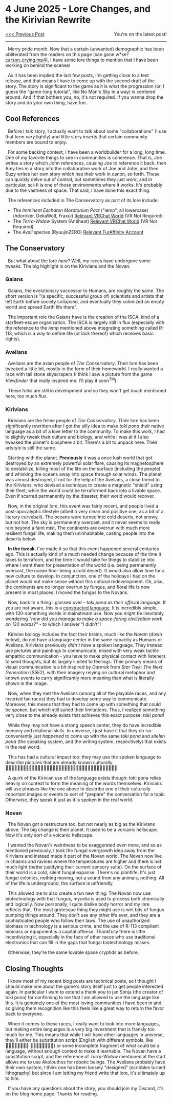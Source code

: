 # 4 June 2025 - Lore Changes, and the Kirivian Rewrite
<span style="float:left">[&lt;&lt;&lt; Previous Post](../05/21.md)</span>
<!--<span style="float:right">[Next Post &gt;&gt;&gt;]()</span>-->
<span style="float:right">You're on the latest post!</span>
<br/>
***

&nbsp;&nbsp;Merry pride month. Now that a certain (unwanted) demographic has been obliterated from the readers on this page (xan gone w\*ke? [carson_crying.mp4](https://youtu.be/oZ_DW1boqBM?t=8)), I have some lore things to mention that I have been working on behind the scenes!

&nbsp;&nbsp;As it has been implied the last few posts, I'm getting close to a test release, and that means I have to come up with the second draft of the story. The story is significant to the game as it is what the progression (or, I guess the "game-long tutorial", like No Man's Sky in a way) is centered around. And if that bothers you, no, it's not required. If you wanna drop the story and do your own thing, have fun.

## Cool References

&nbsp;&nbsp;Before I talk story, I actually want to talk about some "collaborations" (I use that term *very* lightly) and little story inserts that certain community members are bound to enjoy.

&nbsp;&nbsp;For some backing context, I have been a worldbuilder for a long, long time. One of my favorite things to see in communities is coherence. That is, Joe writes a story which John references, causing Joe to reference it back, then Amy ties in a story into the collaborative work of Joe and John, and then Suzy writes her own story which has their work in canon, so forth. These can quickly delve out of control, but sometimes they just *work*, and in particular, sci-fi is one of those environments where it works. It's probably due to the vastness of space. That said, I have done this exact thing.

&nbsp;&nbsp;The references included in The Conservatory as part of its lore include:
    
* *The Imminent Eschaton Moratorium Pact* ("iemp", all lowercase) (hdorriker, DekaWolf, Fraxul) [Relevant VRChat World](https://vrchat.com/home/world/wrld_8ac2305e-6141-4eb4-b0e9-ea2c9d2b72a8/info) (VR Not Required)
* The *Terra-Widow* System (Antiheat) [Relevant VRChat World](https://vrchat.com/home/world/wrld_424c75c2-533c-4922-be0d-cd13c6aa6d6f/info) (VR Not Required)
* The *Avali* species (RyuujinZERO) [Relevant FurAffinity Account](https://www.furaffinity.net/user/ryuujinzero/)

## The Conservatory

&nbsp;&nbsp;But what about the lore *here?* Well, my races have undergone some tweaks. The big highlight is on the Kirivians and the Novan.

### Gaians

&nbsp;&nbsp;Gaians, the evolutionary successor to Humans, are roughly the same. The short version is "(a specific, successful group of) scientists and artists that left Earth before society collapsed, and eventually they colonized an empty world and spread Earth life there".

&nbsp;&nbsp;The important role the Gaians have is the creation of the ISCA, kind of a starfleet-esque organization. The ISCA is largely still in flux (especially with the reference to the *iemp* mentioned above integrating something called R-113, which is a way to define life (or lack thereof) which receives basic rights).

### Avelians

&nbsp;&nbsp;Avelians are the avian people of *The Conservatory*. Their lore has been tweaked a little bit, mostly in the form of their homeworld. I really wanted a race with tall stone skyscrapers (I think I saw a picture from the game *Viewfinder* that really inspired me. I'll play it soon<sup>TM</sup>).

&nbsp;&nbsp;These folks are still in development and so they won't get much mentioned here, too much flux.

### Kirivians

&nbsp;&nbsp;Kirivians are the feline people of *The Conservatory*. Their lore has been significantly rewritten after I got the silly idea to make *toki pona* their native language as a bit of a love letter to the community. To make this work, I had to slightly tweak their culture and biology, and while I was at it I also tweaked the planet's biosphere a bit. There's a bit to unpack here. Their artstyle is still the same.

&nbsp;&nbsp;Starting with the planet. **Previously** it was a once lush world that got destroyed by an extremely powerful solar flare, causing its magnetosphere to destabilize, killing most of the life on the surface (including the people) and whisking the oceans away into space through solar winds. The planet was almost destroyed, if not for the help of the Avelians, a close friend to the Kirivians, who devised a technique to create a magnetic "shield" using their fleet, while the world could be terraformed back into a livable space. Even if scarred permanently by the disaster, their world would recover.

&nbsp;&nbsp;Now, in the original lore, this event was fairly recent, and people lived a post-apocalyptic lifestyle (albeit a very clean and positive one, as a bit of a literary curveball). The oceans were turned into cold deserts, not snowy, but not hot. The sky is permanently overcast, and it never seems to really rain beyond a faint mist. The continents are overrun with much more resilient fungal life, making them uninhabitable, casting people into the deserts below.

&nbsp;&nbsp;**In the tweak**, I've made it so that this event happened several centuries ago. This is actually kind of a much needed change because of the time it takes to terraform, and the time it would take for things to stabilize into where I want them for presentation of the world (i.e. being permanently overcast, the ocean floor being a cold desert). It would also allow time for a new culture to develop. In conjunction, one of the holidays I had on the planet would not make sense without this cultural redevelopment. Oh, also, the continents are no longer overrun by fungus, and floral life is now present in most places. I moved the fungus to the Novans.

&nbsp;&nbsp;Now, back to a thing I glossed over - *toki pona as their official language.* If you are not aware, this is a [constructed language](https://tokipona.org). It is incredibly simple, with 130-something words in mainstream use. Now you might be inevitably wondering *"how did you manage to make a space-faring civilization work on 130 words?"* - to which I answer "I didn't"!

&nbsp;&nbsp;Kirivian biology includes the fact their brains, much like the *Novan* (down below), do not have a language center in the same capacity as Humans or Avelians. Kirivians previously *didn't have* a spoken language. They instead use pictures and paintings to communicate, mixed with very weak tactile empathic communication - you have to make physical contact with listeners to send thoughts, but its largely limited to feelings. Their primary means of visual communication is a bit inspired by *Darmok* from *Star Trek: The Next Generation* (S5E2), with their imagery relying on cultural metaphor and known events to carry significantly more meaning than what is literally shown in the image.

&nbsp;&nbsp;Now, when they met the Avelians (among all of the playable races, and any inserted fan races) they had to develop some way to communicate. Moreover, this means that they had to come up with something that could be spoken, but which still suited their limitations. Thus, I realized something very close to me already exists that achieves this exact purpose: *toki pona!*

&nbsp;&nbsp;While they may not have a strong speech center, they do have incredible memory and relational skills. In universe, I just have it that they oh-so-conveniently just *happened* to come up with the same *toki pona* and *sitelen pona* (the speaking system, and the writing system, respectively) that exists in the real world.

&nbsp;&nbsp;This has had a cultural impact too: they may use the spoken language to describe pictures that are already known culturally. 󱤑󱤤󱥮󱤧󱤬󱤰󱦐󱤉󱤩󱤀󱥨󱤉󱤣󱦑󱦜󱤑󱤤󱥮󱤧󱥱󱤉󱥽󱥵󱦜󱤑󱤆󱤧󱤷󱥨󱤑󱥍󱦗󱤩󱤂󱦘󱤧󱤷󱤂

&nbsp;&nbsp;A quirk of the Kirivian use of the language exists though: toki pona relies heavily on context to form the meaning of the words themselves. Kirivians will use phrases like the one above to describe one of their culturally important images or events to sort of "prepare" the conversation for a topic. Otherwise, they speak it just as it is spoken in the real world. 

### Novan

&nbsp;&nbsp;The Novan got a restructure too, but not nearly as big as the Kirivians above. The big change is their planet. It used to be a volcanic hellscape. Now it's only sort of a volcanic hellscape.

&nbsp;&nbsp;I wanted the Novan's weirdness to be exaggerated even more, and so as mentioned previously, I took the fungal overgrowth idea away from the Kirivians and instead made it part of the Novan world. The Novan now live in chasms and ravines where the temperatures are higher and there is not much light (better justifying their current sensory suite). On the surface of their world is a cold, silent fungal expanse. There's no plantlife. It's just fungal colonies, nothing moving, not a sound from any animals, nothing. All of the life is underground, the surface is unfriendly.

&nbsp;&nbsp;This allowed me to also create a fun new thing: The Novan now use biotechnology with that fungus, mycelia is used to process both chemically and logically. Now personally, I quite dislike body horror and my lore reflects that. The most grotesque thing they might use is wet bits of fungus pumping things around. They don't use any other life ever, and they are a sophisticated people who follow their laws. The use of unauthorized biomass in technology is a serious crime, and the use of R-113 compliant biomass or equipment is a capital offense. Thankfully there is little incentivizing it, especially in the face of other races who use traditional electronics that can fill in the gaps that fungal biotechnology misses.

&nbsp;&nbsp;Otherwise, they're the same lovable space cryptids as before.

## Closing Thoughts

&nbsp;&nbsp;I know most of my recent blog posts are technical posts, so I thought I should make one about the game's story itself just to get people interested again. In particular I want to extend a thank you to jan Sonja (the creator of toki pona) for confirming to me that I am allowed to use the language like this. It is genuinely one of the most loving communities I have been in and so giving them recognition like this feels like a great way to return the favor back to everyone.

&nbsp;&nbsp;When it comes to these races, I really want to look into more languages, but making entire languages is a very big investment that is frankly too much for me. This means that while I will have other languages in universe, they'll either be substitution script (English with different symbols, like  ) or some incomplete fragment of what could be a language, without enough context to make it learnable. The Novan have a substitution script, and the reference of *Terra-Widow* mentioned at the start allows me to use Akolouthos for robotic beings. The Avelians probably have their own system, I think one has been loosely "designed" (scribbles turned lithography) but since I am letting my friend write that lore, it's ultimately up to him.

&nbsp;&nbsp;If you have any questions about the story, you should join my Discord, it's on the blog home page. Thanks for reading.